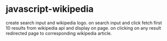 # javascript-wikipedia
create search input and wikipedia logo.
on search input and click fetch first 10 results from wikipedia api and display on page.
on clicking on any result redirected page to corresponding wikipedia article.
